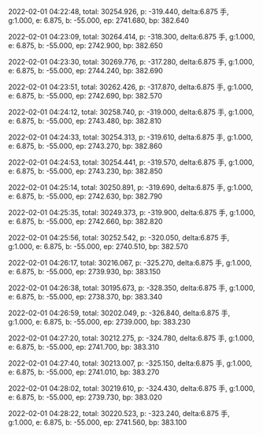 2022-02-01 04:22:48, total: 30254.926, p: -319.440, delta:6.875 手, g:1.000, e: 6.875, b: -55.000, ep: 2741.680, bp: 382.640

2022-02-01 04:23:09, total: 30264.414, p: -318.300, delta:6.875 手, g:1.000, e: 6.875, b: -55.000, ep: 2742.900, bp: 382.650

2022-02-01 04:23:30, total: 30269.776, p: -317.280, delta:6.875 手, g:1.000, e: 6.875, b: -55.000, ep: 2744.240, bp: 382.690

2022-02-01 04:23:51, total: 30262.426, p: -317.870, delta:6.875 手, g:1.000, e: 6.875, b: -55.000, ep: 2742.690, bp: 382.570

2022-02-01 04:24:12, total: 30258.740, p: -319.000, delta:6.875 手, g:1.000, e: 6.875, b: -55.000, ep: 2743.480, bp: 382.810

2022-02-01 04:24:33, total: 30254.313, p: -319.610, delta:6.875 手, g:1.000, e: 6.875, b: -55.000, ep: 2743.270, bp: 382.860

2022-02-01 04:24:53, total: 30254.441, p: -319.570, delta:6.875 手, g:1.000, e: 6.875, b: -55.000, ep: 2743.230, bp: 382.850

2022-02-01 04:25:14, total: 30250.891, p: -319.690, delta:6.875 手, g:1.000, e: 6.875, b: -55.000, ep: 2742.630, bp: 382.790

2022-02-01 04:25:35, total: 30249.373, p: -319.900, delta:6.875 手, g:1.000, e: 6.875, b: -55.000, ep: 2742.660, bp: 382.820

2022-02-01 04:25:56, total: 30252.542, p: -320.050, delta:6.875 手, g:1.000, e: 6.875, b: -55.000, ep: 2740.510, bp: 382.570

2022-02-01 04:26:17, total: 30216.067, p: -325.270, delta:6.875 手, g:1.000, e: 6.875, b: -55.000, ep: 2739.930, bp: 383.150

2022-02-01 04:26:38, total: 30195.673, p: -328.350, delta:6.875 手, g:1.000, e: 6.875, b: -55.000, ep: 2738.370, bp: 383.340

2022-02-01 04:26:59, total: 30202.049, p: -326.840, delta:6.875 手, g:1.000, e: 6.875, b: -55.000, ep: 2739.000, bp: 383.230

2022-02-01 04:27:20, total: 30212.275, p: -324.780, delta:6.875 手, g:1.000, e: 6.875, b: -55.000, ep: 2741.700, bp: 383.310

2022-02-01 04:27:40, total: 30213.007, p: -325.150, delta:6.875 手, g:1.000, e: 6.875, b: -55.000, ep: 2741.010, bp: 383.270

2022-02-01 04:28:02, total: 30219.610, p: -324.430, delta:6.875 手, g:1.000, e: 6.875, b: -55.000, ep: 2739.730, bp: 383.020

2022-02-01 04:28:22, total: 30220.523, p: -323.240, delta:6.875 手, g:1.000, e: 6.875, b: -55.000, ep: 2741.560, bp: 383.100